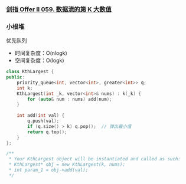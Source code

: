 ### [剑指 Offer II 059. 数据流的第 K 大数值](https://leetcode.cn/problems/jBjn9C/)

### 小根堆

优先队列

- 时间复杂度：O(nlogk)
- 空间复杂度：O(logk)

```c++
class KthLargest {
public:
    priority_queue<int, vector<int>, greater<int>> q;
    int k;
    KthLargest(int _k, vector<int>& nums) : k(_k) {
        for (auto& num : nums) add(num);
    }
    
    int add(int val) {
        q.push(val);
        if (q.size() > k) q.pop();  // 弹出最小值
        return q.top();
    }
};

/**
 * Your KthLargest object will be instantiated and called as such:
 * KthLargest* obj = new KthLargest(k, nums);
 * int param_1 = obj->add(val);
 */
```
